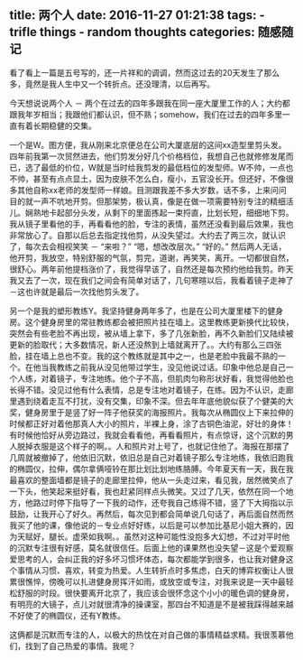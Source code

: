 title: 两个人
date: 2016-11-27 01:21:38
tags:
    - trifle things
    - random thoughts
categories: 随感随记
---

看了看上一篇是五号写的，还一片祥和的调调，然而这过去的20天发生了那么多，竟然是我人生中又一个转折点。还没理清，以后再写。

今天想说说两个人 － 两个在过去的四年多跟我在同一座大厦里工作的人；大约都跟我年岁相当；我跟他们都认识，但不熟；somehow，我们在过去的四年多里一直有着长期稳健的交集。

一个是W。图方便，我从刚来北京便总在公司大厦底层的这间xx造型里剪头发。四年前我第一次贸然进去，他们剪发分好几个价格档位，我想自己也就修修发尾而已，选了最低的价位，W就是当时给我剪发的最低档位的发型师。W不帅，一点也不帅，甚至有点点显土，因为皮肤不怎么白，瘦小，五官没长开。但还好，不像很多其他自称xx老师的发型师一样娘。目测跟我差不多大岁数，话不多，上来问问目的就一声不吭地开剪。但那架势，极认真，像是在做一项需要特别专注的精细活儿。娴熟地卡起部分头发，从剩下的里面拣起一束捋直，比划长短，细细地下剪。我从镜子里看他的手，再看看他的脸，专注的表情，虽然还没看到最后效果，我也非常放心了。自那以后总去指定找他剪，从没失望过。大约去了两三次，就认识了，每次去会相视笑笑 － “来啦？” “嗯，想改改层次。” “好的。” 然后两人无话，他开剪，我放空，特别舒服的气氛，剪完，道谢，再笑笑，离开。一切都很自然，很舒心。两年前他提档涨价了，我觉得早该了，自然还是每次预约他给我剪。昨天我又去了一次，现在我们之间会有简单对话了，几句寒暄以后，我看着镜子走神了－这也许就是最后一次找他剪头发了。

另一个是我的塑形教练Y。我坚持健身两年多了，也是在公司大厦里楼下的健身房。这个健身房里的常驻教练都会被把照片挂在墙上。这里教练更新换代比较快，突然会有些老脸不再出现，被从墙上拿下，多了几张新脸，再不久新脸们又陆续被更新的脸取代；大多数情况，新人还没熬到上墙就离开了。。大约有那么三四张脸，挂在墙上总也不变。我的这个教练就是其中之一，也是老脸中我最不熟的一个。在他当我教练之前我从没见他带过学生，没见他说过话。印象中他总是自己一个人练，对着镜子，专注地练。他个子不高，但肌肉匀称形状好看，我觉得他脸也长得不错。没见过他有什么表情，总是专注地对着镜子，在练。因为不认识，走廊里遇到绕着走互不打扰，没有交集，印象不深。但去年年底他貌似获了个健美的大奖，健身房里于是竖了好一阵子他获奖的海报照片。我每次从椭圆仪上下来拉伸的时候都正好对着他那真人大小的照片，半裸上身，涂了古铜色油泥，好壮的身体！有时候他恰好从旁边路过，我就会看看他，再看看照片，有点惊讶，这个沉默的男人脱掉衣服是这个样子的啊。。人和照片对上号了，也就记住他了。海报在那摆了几周就被撤掉了，他依旧沉默，依旧总是自己对着镜子那么专注地练，我依旧跑我的椭圆仪，拉伸，偶尔拿俩哑铃在那比划比划地练胳膊。今年夏天有一天，我在我最喜欢的整面墙都是镜子的走廊里拉伸，他从一头走过来，看见我，居然微笑点了一下头，他笑起来挺好看，我也赶紧同样点头微笑。又过了几天，依然在同一个地方，他路过时停下指导了一下我的动作，还夸我自己练得不错，竖了下大拇指以示鼓励，让我开心了好久。再然后，每次见到都会简单说几句话了，再后面自然而然我买了他的课，像他说的－专业点好好练，以后是可以参加比基尼小姐大赛的，因为天赋好，腿长。虚荣如我啊。。虽然对这种可能性没抱多大幻想，不过对平时他的沉默专注很有好感，莫名就很信任。后面上他的课果然也没失望－这是个爱观察爱思考的人，会纠正我的好多坏习惯坏体态，每次都能学到很多，也让我对健身这个事情从习惯、喜欢，转变为热爱。人生转折点时多焦虑，白天的博弈权衡让人很累很憔悴，傍晚可以扎进健身房挥汗如雨，或放空或专注，对我来说是一天中最轻松舒服的时段。很快要离开北京了，我应该会很怀念这个小小的暖色调的健身房，有明亮的大镜子，点儿对就很清净的操课室，那四台不知道是不是被我踩得越来越不好使了的椭圆仪，还有Y教练。

这俩都是沉默而专注的人，以极大的热忱在对自己做的事情精益求精。我很羡慕他们，找到了自己热爱的事情。我呢？   

